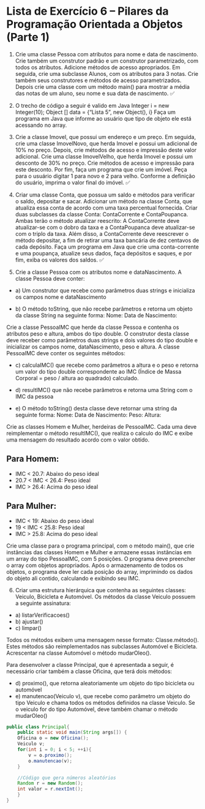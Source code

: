 # Lista de Exercício 6 – Pilares da Programação Orientada a Objetos (Parte 1)

1. Crie uma classe Pessoa com atributos para nome e data de nascimento. Crie
também um construtor padrão e um construtor parametrizado, com todos os
atributos. Adicione métodos de acesso apropriados. Em seguida, crie uma
subclasse Alunos, com os atributos para 3 notas. Crie também seus construtores e
métodos de acesso parametrizados. Depois crie uma classe com um método
main() para mostrar a média das notas de um aluno, seu nome e sua data de
nascimento. ✅

2. O trecho de código a seguir é valido em Java
Integer i = new Integer(10);
Object [] data = {“Lista 5”, new Object(), i}
Faça um programa em Java que informe ao usuário que tipo de objeto ele está
acessando no array.

3. Crie a classe Imovel, que possui um endereço e um preço. Em seguida, crie uma
classe ImovelNovo, que herda Imovel e possui um adicional de 10% no preço.
Depois, crie métodos de acesso e impressão deste valor adicional. Crie uma classe
ImovelVelho, que herda Imovel e possui um desconto de 30% no preço. Crie
métodos de acesso e impressão para este desconto. Por fim, faça um programa
que crie um imóvel. Peça para o usuário digitar 1 para novo e 2 para velho.
Conforme a definição do usuário, imprima o valor final do imóvel. ✅

4. Criar uma classe Conta, que possua um saldo e métodos para verificar o saldo, 
depositar e sacar. Adicionar um método na classe Conta, que atualiza essa conta
de acordo com uma taxa percentual fornecida. Criar duas subclasses da classe
Conta: ContaCorrente e ContaPoupanca. Ambas terão o método atualizar reescrito:
A ContaCorrente deve atualizar-se com o dobro da taxa e a ContaPoupanca deve
atualizar-se com o triplo da taxa. Além disso, a ContaCorrente deve reescrever o
método depositar, a fim de retirar uma taxa bancária de dez centavos de cada
depósito. Faça um programa em Java que crie uma conta-corrente e uma
poupança, atualize seus dados, faça depósitos e saques, e por fim, exiba os
valores dos saldos. ✅

5. Crie a classe Pessoa com os atributos nome e dataNascimento. A classe Pessoa
deve conter:

- a) Um construtor que recebe como parâmetros duas strings e inicializa os campos
nome e dataNascimento

- b) O método toString, que não recebe parâmetros e retorna um objeto da classe
    String na seguinte forma:
    Nome: <nome da pessoa>
    Data de Nascimento: <data de nascimento da pessoa>

Crie a classe PessoaIMC que herde da classe Pessoa e contenha os atributos
peso e altura, ambos do tipo double. O construtor desta classe deve receber como
parâmetros duas strings e dois valores do tipo double e inicializar os campos nome,
dataNascimento, peso e altura. A classe PessoaIMC deve conter os seguintes
métodos:
- c) calculaIMC() que recebe como parâmetros a altura e o peso e retorna um valor
    do tipo double correspondente ao IMC (Índice de Massa Corporal = peso /
    altura ao quadrado) calculado.

- d) resultIMC() que não recebe parâmetros e retorna uma String com o IMC da
    pessoa

- e) O método toString() desta classe deve retornar uma string da seguinte forma:
    Nome: <nome da pessoa>
    Data de Nascimento: <sua data de nascimento>
    Peso: <seu peso>
    Altura: <sua altura>

Crie as classes Homem e Mulher, herdeiras de PessoaIMC. Cada uma deve
reimplementar o método resultIMC(), que realiza o calculo do IMC e exibe uma
mensagem do resultado acordo com o valor obtido.

## Para Homem:
- IMC < 20.7: Abaixo do peso ideal
- 20.7 < IMC < 26.4: Peso ideal
- IMC > 26.4: Acima do peso ideal
## Para Mulher:
- IMC < 19: Abaixo do peso ideal
- 19 < IMC < 25.8: Peso ideal
- IMC > 25.8: Acima do peso ideal

Crie uma classe para o programa principal, com o método main(), que crie instâncias das
classes Homem e Mulher e armazene essas instâncias em um array do tipo PessoaIMC,
com 5 posições. O programa deve preencher o array com objetos apropriados. Após o
armazenamento de todos os objetos, o programa deve ler cada posição do array,
imprimindo os dados do objeto ali contido, calculando e exibindo seu IMC.

6. Criar uma estrutura hierárquica que contenha as seguintes classes: Veiculo,
Bicicleta e Automóvel. Os métodos da classe Veiculo possuem a seguinte
assinatura:
- a) listarVerificacoes()
- b) ajustar()
- c) limpar()

Todos os métodos exibem uma mensagem nesse formato: Classe.método(). Estes
métodos são reimplementados nas subclasses Automóvel e Bicicleta. Acrescentar
na classe Automóvel o método mudarOleo().

Para desenvolver a classe Principal, que é apresentada a seguir, é necessário criar
também a classe Oficina, que terá dois métodos:

- d) proximo(), que retorna aleatoriamente um objeto do tipo bicicleta ou automóvel
- e) manutencao(Veiculo v), que recebe como parâmetro um objeto do tipo Veiculo e
    chama todos os métodos definidos na classe Veiculo. Se o veiculo for do tipo
    Automóvel, deve também chamar o método mudarOleo()

```JAVA
public class Principal{
    public static void main(String args[]) {
    Oficina o = new Oficina();
    Veiculo v;
    for(int i = 0; i < 5; ++i){
        v = o.proximo();
        o.manutencao(v);
    }

    //Código que gera números aleatórios
    Random r = new Random();
    int valor = r.nextInt();
    }
}
```
